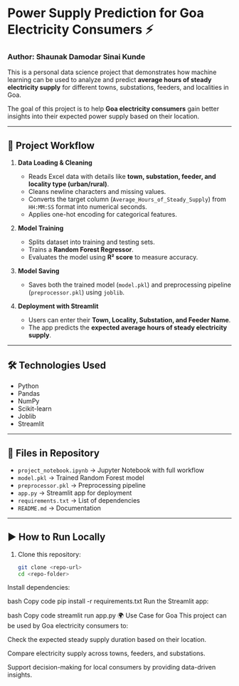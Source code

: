 # Power Supply Prediction for Goa Electricity Consumers ⚡  
### Author: Shaunak Damodar Sinai Kunde  

This is a personal data science project that demonstrates how machine learning can be used to analyze and predict **average hours of steady electricity supply** for different towns, substations, feeders, and localities in Goa.  

The goal of this project is to help **Goa electricity consumers** gain better insights into their expected power supply based on their location.  

---

## 🚀 Project Workflow  

1. **Data Loading & Cleaning**  
   - Reads Excel data with details like **town, substation, feeder, and locality type (urban/rural)**.  
   - Cleans newline characters and missing values.  
   - Converts the target column (`Average_Hours_of_Steady_Supply`) from `HH:MM:SS` format into numerical seconds.  
   - Applies one-hot encoding for categorical features.  

2. **Model Training**  
   - Splits dataset into training and testing sets.  
   - Trains a **Random Forest Regressor**.  
   - Evaluates the model using **R² score** to measure accuracy.  

3. **Model Saving**  
   - Saves both the trained model (`model.pkl`) and preprocessing pipeline (`preprocessor.pkl`) using `joblib`.  

4. **Deployment with Streamlit**  
   - Users can enter their **Town, Locality, Substation, and Feeder Name**.  
   - The app predicts the **expected average hours of steady electricity supply**.  

---

## 🛠️ Technologies Used  

- Python  
- Pandas  
- NumPy  
- Scikit-learn  
- Joblib  
- Streamlit  

---

## 📂 Files in Repository  

- `project_notebook.ipynb` → Jupyter Notebook with full workflow  
- `model.pkl` → Trained Random Forest model  
- `preprocessor.pkl` → Preprocessing pipeline  
- `app.py` → Streamlit app for deployment  
- `requirements.txt` → List of dependencies  
- `README.md` → Documentation  

---

## ▶️ How to Run Locally  

1. Clone this repository:  
   ```bash
   git clone <repo-url>
   cd <repo-folder>
Install dependencies:

bash
Copy code
pip install -r requirements.txt
Run the Streamlit app:

bash
Copy code
streamlit run app.py
🌍 Use Case for Goa
This project can be used by Goa electricity consumers to:

Check the expected steady supply duration based on their location.

Compare electricity supply across towns, feeders, and substations.

Support decision-making for local consumers by providing data-driven insights.